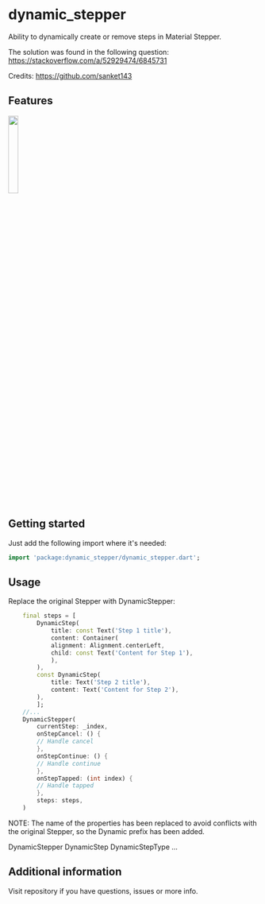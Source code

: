 # dynamic_stepper

Ability to dynamically create or remove steps in Material Stepper.

The solution was found in the following question: https://stackoverflow.com/a/52929474/6845731

Credits: https://github.com/sanket143


## Features

<img src="https://user-images.githubusercontent.com/76019022/213401163-87e4b022-cb41-4b64-9884-455ad2d832a7.gif" width="20%" />

## Getting started


Just add the following import where it's needed:
```dart
import 'package:dynamic_stepper/dynamic_stepper.dart';
```

## Usage

Replace the original Stepper with DynamicStepper:

```dart
    final steps = [
        DynamicStep(
            title: const Text('Step 1 title'),
            content: Container(
            alignment: Alignment.centerLeft,
            child: const Text('Content for Step 1'),
            ),
        ),
        const DynamicStep(
            title: Text('Step 2 title'),
            content: Text('Content for Step 2'),
        ),
        ];
    //...
    DynamicStepper(
        currentStep: _index,
        onStepCancel: () {
        // Handle cancel
        },
        onStepContinue: () {
        // Handle continue
        },
        onStepTapped: (int index) {
        // Handle tapped
        },
        steps: steps,
    )
```
NOTE: The name of the properties has been replaced to avoid conflicts with the original Stepper, so the Dynamic prefix has been added.

DynamicStepper
DynamicStep
DynamicStepType ...

## Additional information

Visit repository if you have questions, issues or more info.
